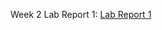 

Week 2 Lab Report 1:
[Lab Report 1](https://github.com/m-pinon/cse15l-lab-reports/blob/main/lab-report-1-week-2.md)


